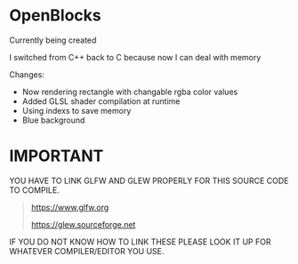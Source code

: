 # OpenBlocks



Currently being created

I switched from C++ back to C because now I can deal with memory

Changes:
- Now rendering rectangle with changable rgba color values
- Added GLSL shader compilation at runtime
- Using indexs to save memory
- Blue background



# IMPORTANT


YOU HAVE TO LINK GLFW AND GLEW PROPERLY FOR THIS SOURCE CODE TO COMPILE.


>https://www.glfw.org
>
>https://glew.sourceforge.net


IF YOU DO NOT KNOW HOW TO LINK THESE PLEASE LOOK IT UP FOR WHATEVER COMPILER/EDITOR YOU USE.
